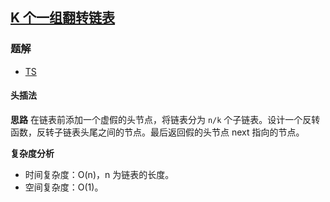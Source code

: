 ## [K 个一组翻转链表](https://leetcode-cn.com/problems/reverse-nodes-in-k-group/)
### 题解
+ [TS](../../ts/128/25.ts)

#### 头插法
**思路**
在链表前添加一个虚假的头节点，将链表分为 `n/k` 个子链表。设计一个反转函数，反转子链表头尾之间的节点。最后返回假的头节点 next 指向的节点。 

**复杂度分析**
+ 时间复杂度：O(n)，n 为链表的长度。
+ 空间复杂度：O(1)。